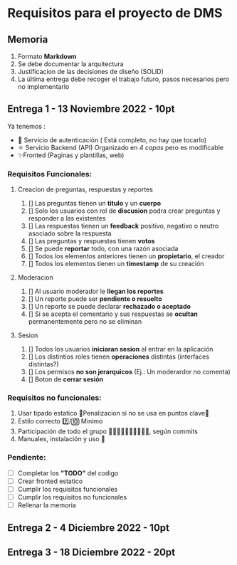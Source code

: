 # Requisitos para el proyecto de DMS

## Memoria
1. Formato **Markdown**
2. Se debe documentar la arquitectura
3. Justificacion de las decisiones de diseño (SOLID)
4. La última entrega debe recoger el trabajo futuro, pasos necesarios pero no implementarlo
   

## Entrega 1 - 13 Noviembre 2022 - 10pt
Ya tenemos :
- 🔑 Servicio de autenticación ( Está completo, no hay que tocarlo)
- ⚛ Servicio Backend (API) Organizado en *4 capas* pero es modificable
- ✨Fronted (Paginas y plantillas, web)

### Requisitos Funcionales:
1. Creacion de preguntas, respuestas y reportes
   1. [] Las preguntas tienen un **titulo** y un **cuerpo**
   2. [] Solo los usuarios con rol de **discusion** podra crear preguntas y responder a las existentes
   3. [] Las respuestas tienen un **feedback** positivo, negativo o neutro asociado sobre la respuesta
   4. [] Las preguntas y respuestas tienen **votos**
   5. [] Se puede **reportar** todo, con una razón asociada
   6. [] Todos los elementos anteriores tienen un **propietario**, el creador
   7. [] Todos los elementos tienen un **timestamp** de su creación
   
2. Moderacion
   1. [] Al usuario moderador le **llegan los reportes**
   2. [] Un reporte puede ser **pendiente o resuelto**
   3. [] Un reporte se puede declarar **rechazado o aceptado**
   4. [] Si se acepta el comentario y sus respuestas se **ocultan** permanentemente pero no se eliminan

3. Sesion
   1. [] Todos los usuarios **iniciaran sesion** al entrar en la aplicación
   2. [] Los distintios roles tienen **operaciones** distintas (interfaces distintas?)
   3. [] Los permisos **no son jerarquicos** (Ej.: Un moderardor no comenta)
   4. [] Boton de **cerrar sesión**

### Requisitos no funcionales:
1. Usar tipado estatico 🛑Penalizacion si no se usa en puntos clave🛑
2. Estilo correcto 7️⃣/🔟 Minimo
3. Participación de todo el grupo 🧑🏻🧑🏻🧑🏻🧑🏾👧🏻, según commits
4. Manuales, instalación y uso 📗


### Pendiente:
- [ ] Completar los **"TODO"** del codigo 
- [ ] Crear fronted estatico
- [ ] Cumplir los requisitos funcionales
- [ ] Cumplir los requisitos no funcionales
- [ ] Rellenar la memoria

## Entrega 2 - 4 Diciembre 2022 - 10pt
## Entrega 3 - 18 Diciembre 2022 - 20pt